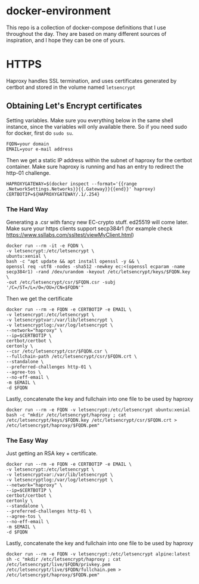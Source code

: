 # docker-environment

This repo is a collection of docker-compose definitions that I use throughout the day. They are based on many different sources of inspiration, and I hope they can be one of yours.


# HTTPS

Haproxy handles SSL termination, and uses certificates generated by certbot and stored in the volume named `letsencrypt`

## Obtaining Let's Encrypt certificates


Setting variables. Make sure you everything below in the same shell instance, since the variables will only available there. So if you need sudo for docker, first do `sudo su`.
```
FQDN=your domain
EMAIL=your e-mail address
```

Then we get a static IP address within the subnet of haproxy for the certbot container. Make sure haproxy is running and has an entry to redirect the http-01 challenge.
```
HAPROXYGATEWAY=$(docker inspect --format='{{range .NetworkSettings.Networks}}{{.Gateway}}{{end}}' haproxy)
CERTBOTIP=${HAPROXYGATEWAY/.1/.254}
```

### The Hard Way

Generating a .csr with fancy new EC-crypto stuff. ed25519 will come later. Make sure your https clients support secp384r1 (for example check https://www.ssllabs.com/ssltest/viewMyClient.html)
```
docker run --rm -it -e FQDN \
-v letsencrypt:/etc/letsencrypt \
ubuntu:xenial \
bash -c "apt update && apt install openssl -y && \
openssl req -utf8 -nodes -sha512 -newkey ec:<(openssl ecparam -name secp384r1) -rand /dev/urandom -keyout /etc/letsencrypt/keys/$FQDN.key \
-out /etc/letsencrypt/csr/$FQDN.csr -subj '/C=/ST=/L=/O=/OU=/CN=$FQDN'"
```

Then we get the certificate
```
docker run --rm -e FQDN -e CERTBOTIP -e EMAIL \
-v letsencrypt:/etc/letsencrypt \
-v letsencryptvar:/var/lib/letsencrypt \
-v letsencryptlog:/var/log/letsencrypt \
--network="haproxy" \
--ip=$CERTBOTIP \
certbot/certbot \
certonly \
--csr /etc/letsencrypt/csr/$FQDN.csr \
--fullchain-path /etc/letsencrypt/csr/$FQDN.crt \
--standalone \
--preferred-challenges http-01 \
--agree-tos \
--no-eff-email \
-m $EMAIL \
-d $FQDN
```
Lastly, concatenate the key and fullchain into one file to be used by haproxy
```
docker run --rm -e FQDN -v letsencrypt:/etc/letsencrypt ubuntu:xenial bash -c "mkdir /etc/letsencrypt/haproxy ; cat /etc/letsencrypt/keys/$FQDN.key /etc/letsencrypt/csr/$FQDN.crt > /etc/letsencrypt/haproxy/$FQDN.pem" 
```

### The Easy Way

Just getting an RSA key + certificate.
```
docker run --rm -e FQDN -e CERTBOTIP -e EMAIL \
-v letsencrypt:/etc/letsencrypt \
-v letsencryptvar:/var/lib/letsencrypt \
-v letsencryptlog:/var/log/letsencrypt \
--network="haproxy" \
--ip=$CERTBOTIP \
certbot/certbot \
certonly \
--standalone \
--preferred-challenges http-01 \
--agree-tos \
--no-eff-email \
-m $EMAIL \
-d $FQDN
```

Lastly, concatenate the key and fullchain into one file to be used by haproxy
```
docker run --rm -e FQDN -v letsencrypt:/etc/letsencrypt alpine:latest sh -c "mkdir /etc/letsencrypt/haproxy ; cat /etc/letsencrypt/live/$FQDN/privkey.pem /etc/letsencrypt/live/$FQDN/fullchain.pem > /etc/letsencrypt/haproxy/$FQDN.pem"
```